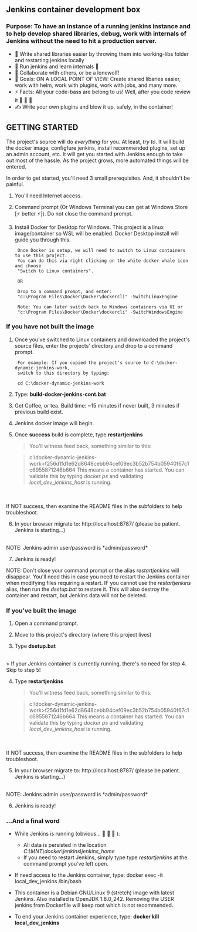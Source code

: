 ##  Jenkins container development box

### Purpose: To have an instance of a running jenkins instance and to help develop shared libraries, debug, work with internals of Jenkins without the need to hit a production server.

- 🔭 Write shared libraries easier by throwing them into working-libs folder and restarting jenkins locally 
- 🌱 Run jenkins and learn internals 🤣
- 👯 Collaborate with others, or be a lonewolf!
- 🥅 Goals: ON A LOCAL POINT OF VIEW: Create shared libaries easier, work with helm, work with plugins, work with jobs, and many more.
- ⚡ Facts: All your code-bass are belong to us! Well, after you code review it 🤣 🤣 🤣
- ✍️ Write your own plugins and blow it up, safely, in the container!

## GETTING STARTED

The project's source will do *everything* for you. At least, *try to*. It will build the docker image, configfure jenkins, install recommended plugins, set up an admin account, etc. It will get you started with Jenkins enough to take out most of the hassle. As the project grows, more automated things will be entered. 

In order to get started, you'll need 3 small prerequisites. And, it shouldn't be painful. 

1. You'll need Internet access.
2. Command prompt (Or Windows Terminal you can get at Windows Store [⚡ better ⚡]). Do not close the command prompt. 
3. Install Docker for Desktop for Windows. This project is a linux image/container so WSL will be enabled. Docker Desktop install will guide you through this.

        Once Docker is setup, we will need to switch to Linux containers to use this project. 
        You can do this via right clicking on the white docker whale icon and choose 
        "Switch to Linux containers".

        OR

        Drop to a command prompt, and enter:
        "c:\Program Files\Docker\Docker\dockercli" -SwitchLinuxEngine

        Note: You can later switch back to Windows containers via UI or 
        "c:\Program Files\Docker\Docker\dockercli" -SwitchWindowsEngine

### If you have not built the image
1. Once you've switched to Linux containers and downloaded the project's source files, enter the projects' directory and drop to a command prompt. 

        For example: If you copied the project's source to C:\docker-dynamic-jenkins-work, 
        switch to this directory by typing:

        cd C:\docker-dynamic-jenkins-work

2. Type: **build-docker-jenkins-cont.bat**

3. Get Coffee, or tea. Build time: ~15 minutes if never built, 3 minutes if previous build exist.

4. Jenkins docker image will begin. 


5. Once **success** build is complete, type **restartjenkins**<BR>

    > You'll witness feed back, something similar to this:

    > c:\docker-dynamic-jenkins-work>f256d1fd1e62d8648cebb94cef09ec3b52b754b05940f67c1c6955871246b664
    This means a container has started. You can validate this by typing *docker ps* and validating *local_dev_jenkins_host* is running.
<BR>
<BR>
If NOT success, then examine the README files in the subfolders to help troubleshoot.

6. In your browser migrate to: http://localhost:8787/  (please be patient. Jenkins is starting...)
<BR>
NOTE: Jenkins admin user/password is *admin/password*

7. Jenkins is ready!

NOTE: Don't close your command prompt or the alias *restartjenkins* will disappear. You'll need this in case you need to restart the Jenkins container when modifying files requiring a restart. IF you cannot use the *restartjenkins* alias, then run the *dsetup.bat* to restore it. This will also destroy the container and restart, but Jenkins data will not be deleted.


### If you've built the image

1. Open a command prompt.

2. Move to this project's directory (where this project lives)

3. Type **dsetup.bat**
<BR>
    > If your Jenkins container is currently running, there's no need for step 4. Skip to step 5!

4. Type **restartjenkins**
    > You'll witness feed back, something similar to this:

    > c:\docker-dynamic-jenkins-work>f256d1fd1e62d8648cebb94cef09ec3b52b754b05940f67c1c6955871246b664
    This means a container has started. You can validate this by typing *docker ps* and validating *local_dev_jenkins_host* is running.
<BR>
<BR>
If NOT success, then examine the README files in the subfolders to help troubleshoot.

5. In your browser migrate to: http://localhost:8787/  (please be patient. Jenkins is starting...)
<BR>
NOTE: Jenkins admin user/password is *admin/password*

6. Jenkins is ready!


### ...And a final word

- While Jenkins is running (obvious... 🤣 🤣 🤣 ): 
    - All data is persisted in the location *C:\MNT\docker\jenkins\jenkins_home* 
    - If you need to restart Jenkins, simply type type *restartjenkins* at the command prompt you've left open.

- If need access to the Jenkins container, type:
    docker exec -it local_dev_jenkins /bin/bash

- This container is a Debian GNU/Linux 9 (stretch) image with latest Jenkins. Also installed is OpenJDK 1.8.0_242. Removing the USER jenkins from Dockerfile will keep root which is not recommended.

- To end your Jenkins container experience, type: **docker kill local_dev_jenkins**



